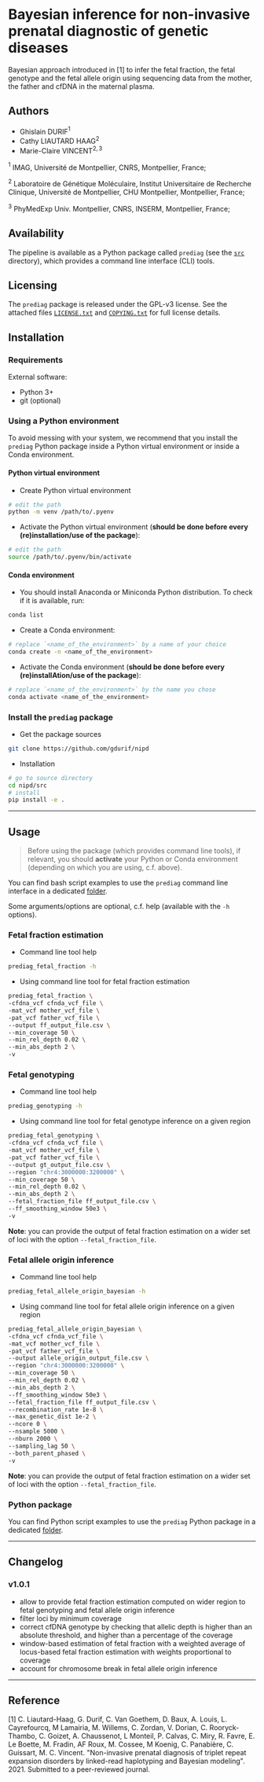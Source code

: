# Bayesian inference for non-invasive prenatal diagnostic of genetic diseases

Bayesian approach introduced in [1] to infer the fetal fraction, the fetal genotype and the fetal allele origin using sequencing data from the mother, the father and cfDNA in the maternal plasma.

## Authors

- Ghislain DURIF$^{1}$
- Cathy LIAUTARD HAAG$^{2}$
- Marie-Claire VINCENT$^{2,3}$

$^{1}$ IMAG, Université de Montpellier, CNRS, Montpellier, France;

$^{2}$ Laboratoire de Génétique Moléculaire, Institut Universitaire de Recherche Clinique, Université de Montpellier, CHU Montpellier, Montpellier, France;

$^{3}$ PhyMedExp Univ. Montpellier, CNRS, INSERM, Montpellier, France;

## Availability

The pipeline is available as a Python package called `prediag` (see the [`src`](./src) directory), which provides a command line interface (CLI) tools.

## Licensing

The `prediag` package is released under the GPL-v3 license. See the attached files [`LICENSE.txt`](./LICENSE.txt) and [`COPYING.txt`](./COPYING.txt) for full license details.

## Installation

### Requirements

External software:
- Python 3+
- git (optional)

### Using a Python environment

To avoid messing with your system, we recommend that you install the `prediag` Python package inside a Python virtual environment or inside a Conda environment.

#### Python virtual environment

* Create Python virtual environment
```bash
# edit the path
python -m venv /path/to/.pyenv
```

* Activate the Python virtual environment (**should be done before every (re)installation/use of the package**):
```bash
# edit the path
source /path/to/.pyenv/bin/activate
```

#### Conda environment

* You should install Anaconda or Miniconda Python distribution. To check if it is available, run:
```bash
conda list
```

* Create a Conda environment:
```bash
# replace `<name_of_the_environment>` by a name of your choice
conda create -n <name_of_the_environment>
```

* Activate the Conda environment (**should be done before every (re)installAtion/use of the package**):
```bash
# replace `<name_of_the_environment>` by the name you chose
conda activate <name_of_the_environment>
```

### Install the `prediag` package

* Get the package sources
```bash
git clone https://github.com/gdurif/nipd
```

* Installation
```bash
# go to source directory
cd nipd/src
# install
pip install -e .
```

---

## Usage

> Before using the package (which provides command line tools), if relevant, you should **activate** your Python or Conda environment (depending on which you are using, c.f. above).

You can find bash script examples to use the `prediag` command line interface in a dedicated [folder](./script/cli).

Some arguments/options are optional, c.f. help (available with the `-h` options).

### Fetal fraction estimation

* Command line tool help
```bash
prediag_fetal_fraction -h
```

* Using command line tool for fetal fraction estimation
```bash
prediag_fetal_fraction \
-cfdna_vcf cfnda_vcf_file \
-mat_vcf mother_vcf_file \
-pat_vcf father_vcf_file \
--output ff_output_file.csv \
--min_coverage 50 \
--min_rel_depth 0.02 \
--min_abs_depth 2 \
-v
```

### Fetal genotyping

* Command line tool help
```bash
prediag_genotyping -h
```

* Using command line tool for fetal genotype inference on a given region
```bash
prediag_fetal_genotyping \
-cfdna_vcf cfnda_vcf_file \
-mat_vcf mother_vcf_file \
-pat_vcf father_vcf_file \
--output gt_output_file.csv \
--region "chr4:3000000:3200000" \
--min_coverage 50 \
--min_rel_depth 0.02 \
--min_abs_depth 2 \
--fetal_fraction_file ff_output_file.csv \
--ff_smoothing_window 50e3 \
-v
```

**Note**: you can provide the output of fetal fraction estimation on a wider set of loci with the option `--fetal_fraction_file`.


### Fetal allele origin inference

* Command line tool help
```bash
prediag_fetal_allele_origin_bayesian -h
```

* Using command line tool for fetal allele origin inference on a given region
```bash
prediag_fetal_allele_origin_bayesian \
-cfdna_vcf cfnda_vcf_file \
-mat_vcf mother_vcf_file \
-pat_vcf father_vcf_file \
--output allele_origin_output_file.csv \
--region "chr4:3000000:3200000" \
--min_coverage 50 \
--min_rel_depth 0.02 \
--min_abs_depth 2 \
--ff_smoothing_window 50e3 \
--fetal_fraction_file ff_output_file.csv \
--recombination_rate 1e-8 \
--max_genetic_dist 1e-2 \
--ncore 0 \
--nsample 5000 \
--nburn 2000 \
--sampling_lag 50 \
--both_parent_phased \
-v
```

**Note**: you can provide the output of fetal fraction estimation on a wider set of loci with the option `--fetal_fraction_file`.


### Python package

You can find Python script examples to use the `prediag` Python package in a dedicated [folder](./script/python).

---

## Changelog

### v1.0.1

- allow to provide fetal fraction estimation computed on wider region to fetal genotyping and fetal allele origin inference
- filter loci by minimum coverage
- correct cfDNA genotype by checking that allelic depth is higher than an absolute threshold, and higher than a percentage of the coverage
- window-based estimation of fetal fraction with a weighted average of locus-based fetal fraction estimation with weights proportional to coverage
- account for chromosome break in fetal allele origin inference

---

## Reference

[1] C. Liautard-Haag, G. Durif, C. Van Goethem, D. Baux, A. Louis, L. Cayrefourcq, M Lamairia, M. Willems, C. Zordan, V. Dorian, C. Rooryck-Thambo, C. Goizet, A. Chaussenot, L Monteil, P. Calvas, C. Miry, R. Favre, E. Le Boette, M. Fradin, AF Roux, M. Cossee, M Koenig, C. Panabière, C. Guissart, M. C. Vincent. "Non-invasive prenatal diagnosis of triplet repeat expansion disorders by linked-read haplotyping and Bayesian modeling". 2021. Submitted to a peer-reviewed journal.